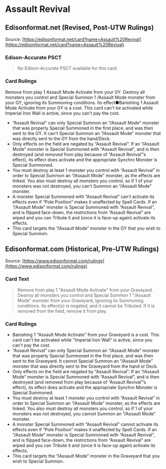 # Assault Revival

## Edisonformat.net (Revised, Post-UTW Rulings)

Source: [https://edisonformat.net/card?name=Assault%20Revival](https://edisonformat.net/card?name=Assault%20Revival)

### Edison-Accurate PSCT

> No Edison-Accurate PSCT available for this card.

### Card Rulings

Remove from play 1 Assault Mode Activate from your GY. Destroy all monsters you control and Special Summon 1 /Assault Mode monster from your GY, ignoring its Summoning conditions. Its effect●Banishing 1 Assault Mode Activate from your GY is a cost. This card can't be activated while Imperial Iron Wall is active, since you can't pay the cost.
*   “Assault Revival” can only Special Summon an “/Assault Mode” monster that was properly Special Summoned in the first place, and was then sent to the GY. It can't Special Summon an “/Assault Mode” monster that was directly sent to the GY from the hand/Deck.
*   Only effects on the field are negated by “Assault Revival”. If an “/Assault Mode” monster is Special Summoned with “Assault Revival”, and is then destroyed (and removed from play because of “Assault Revival”’s effect), its effect does activate and the appropriate Synchro Monster is Special Summoned.
*   You must destroy at least 1 monster you control with “Assault Revival” in order to Special Summon an “/Assault Mode” monster, as the effects are linked. You also must destroy all monsters you control, so if 1 of your monsters was not destroyed, you can't Summon an “/Assault Mode” monster.
*   A monster Special Summoned with “Assault Revival” can't activate its effects even if “Pole Position” makes it unaffected by Spell Cards. If an “/Assault Mode” monster is Special Summoned with “Assault Revival”, and is flipped face-down, the restrictions from “Assault Revival” are wiped and you can Tribute it and (once it is face-up again) activate its effects.
*   This card targets the “/Assault Mode” monster in the GY that you wish to Special Summon.


## Edisonformat.com (Historical, Pre-UTW Rulings)

Source: [https://www.edisonformat.com/rulings](https://www.edisonformat.com/rulings)

### Card Text

> Remove from play 1 "Assault Mode Activate" from your Graveyard. Destroy all monsters you control and Special Summon 1 "/Assault Mode" monster from your Graveyard, ignoring its Summoning conditions. Its effect(s) is negated, and it cannot be Tributed. If it is removed from the field, remove it from play.

### Card Rulings

*   Banishing 1 "Assault Mode Activate" from your Graveyard is a cost. This card can't be activated while "Imperial Iron Wall" is active, since you can't pay the cost.
*   “Assault Revival” can only Special Summon an “/Assault Mode” monster that was properly Special Summoned in the first place, and was then sent to the Graveyard. It cannot Special Summon an “/Assault Mode” monster that was directly sent to the Graveyard from the hand or Deck.
*   Only effects on the field are negated by “Assault Revival”. If an “/Assault Mode” monster is Special Summoned with “Assault Revival”, and is then destroyed (and removed from play because of “Assault Revival”’s effect), its effect does activate and the appropriate Synchro Monster is Special Summoned.
*   You must destroy at least 1 monster you control with “Assault Revival” in order to Special Summon an “/Assault Mode” monster, as the effects are linked. You also must destroy all monsters you control, so if 1 of your monsters was not destroyed, you cannot Summon an “/Assault Mode” monster.
*   A monster Special Summoned with “Assault Revival” cannot activate its effects even if “Pole Position” makes it unaffected by Spell Cards. If an “/Assault Mode” monster is Special Summoned with “Assault Revival”, and is flipped face-down, the restrictions from “Assault Revival” are wiped and you can Tribute it and (once it is face-up again) activate its effects.
*   This card targets the “/Assault Mode” monster in the Graveyard that you wish to Special Summon.


